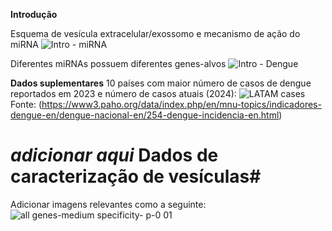 **Introdução**

Esquema de vesícula extracelular/exossomo e mecanismo de ação do miRNA
![Intro - miRNA](https://github.com/user-attachments/assets/5782950f-f1d0-4097-91f7-aab11a59d34c)

Diferentes miRNAs possuem diferentes genes-alvos
![Intro - Dengue](https://github.com/user-attachments/assets/8c820dfa-0a4b-485d-85df-8c309f09c146)



**Dados suplementares**
10 países com maior número de casos de dengue reportados em 2023 e número de casos atuais (2024):
![LATAM cases](https://github.com/user-attachments/assets/3633281e-5aa8-4c9e-9724-9903390ab0fc)
Fonte: (https://www3.paho.org/data/index.php/en/mnu-topics/indicadores-dengue-en/dengue-nacional-en/254-dengue-incidencia-en.html)

# *adicionar aqui* Dados de caracterização de vesículas#
Adicionar imagens relevantes como a seguinte:
![all genes-medium specificity- p-0 01](https://github.com/user-attachments/assets/db818da9-0ace-4e1f-add8-0a5bd1045524)
